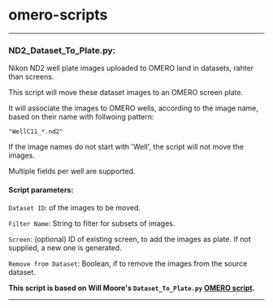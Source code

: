 # omero-scripts
----------

### ND2_Dataset_To_Plate.py:
Nikon ND2 well plate images uploaded to OMERO land in datasets, rahter than screens.

This script will move these dataset images to an OMERO screen plate.

It will associate the images to OMERO wells, according to the image name,
based on their name with follwoing pattern:

`"WellC11_*.nd2"`

If the image names do not start with 'Well', the script will not move the images.

Multiple fields per well are supported.

#### Script parameters:
`Dataset ID`: of the images to be moved.

`Filter Name`: String to filter for subsets of images.

`Screen`: (optional) ID of existing screen, to add the images as plate. If not supplied, a new one is generated.

`Remove from Dataset`: Boolean, if to remove the images from the source dataset.


**This script is based on Will Moore's `Dataset_To_Plate.py` [OMERO script](https://github.com/ome/omero-scripts/blob/develop/omero/util_scripts/Dataset_To_Plate.py).**

----------
